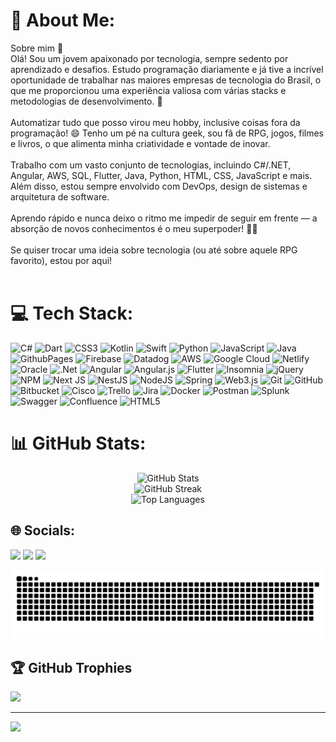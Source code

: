 # 💫 About Me:
Sobre mim 👋<br>Olá! Sou um jovem apaixonado por tecnologia, sempre sedento por aprendizado e desafios. Estudo programação diariamente e já tive a incrível oportunidade de trabalhar nas maiores empresas de tecnologia do Brasil, o que me proporcionou uma experiência valiosa com várias stacks e metodologias de desenvolvimento. 🚀<br><br>Automatizar tudo que posso virou meu hobby, inclusive coisas fora da programação! 😄 Tenho um pé na cultura geek, sou fã de RPG, jogos, filmes e livros, o que alimenta minha criatividade e vontade de inovar.<br><br>Trabalho com um vasto conjunto de tecnologias, incluindo C#/.NET, Angular, AWS, SQL, Flutter, Java, Python, HTML, CSS, JavaScript e mais. Além disso, estou sempre envolvido com DevOps, design de sistemas e arquitetura de software.<br><br>Aprendo rápido e nunca deixo o ritmo me impedir de seguir em frente — a absorção de novos conhecimentos é o meu superpoder! 🧠💡<br><br>Se quiser trocar uma ideia sobre tecnologia (ou até sobre aquele RPG favorito), estou por aqui!<br><br>

# 💻 Tech Stack:
![C#](https://img.shields.io/badge/c%23-%23239120.svg?style=flat&logo=csharp&logoColor=white) ![Dart](https://img.shields.io/badge/dart-%230175C2.svg?style=flat&logo=dart&logoColor=white) ![CSS3](https://img.shields.io/badge/css3-%231572B6.svg?style=flat&logo=css3&logoColor=white) ![Kotlin](https://img.shields.io/badge/kotlin-%237F52FF.svg?style=flat&logo=kotlin&logoColor=white) ![Swift](https://img.shields.io/badge/swift-F54A2A?style=flat&logo=swift&logoColor=white) ![Python](https://img.shields.io/badge/python-3670A0?style=flat&logo=python&logoColor=ffdd54) ![JavaScript](https://img.shields.io/badge/javascript-%23323330.svg?style=flat&logo=javascript&logoColor=%23F7DF1E) ![Java](https://img.shields.io/badge/java-%23ED8B00.svg?style=flat&logo=openjdk&logoColor=white) ![GithubPages](https://img.shields.io/badge/github%20pages-121013?style=flat&logo=github&logoColor=white) ![Firebase](https://img.shields.io/badge/firebase-%23039BE5.svg?style=flat&logo=firebase) ![Datadog](https://img.shields.io/badge/datadog-%23632CA6.svg?style=flat&logo=datadog&logoColor=white) ![AWS](https://img.shields.io/badge/AWS-%23FF9900.svg?style=flat&logo=amazon-aws&logoColor=white) ![Google Cloud](https://img.shields.io/badge/GoogleCloud-%234285F4.svg?style=flat&logo=google-cloud&logoColor=white) ![Netlify](https://img.shields.io/badge/netlify-%23000000.svg?style=flat&logo=netlify&logoColor=#00C7B7) ![Oracle](https://img.shields.io/badge/Oracle-F80000?style=flat&logo=oracle&logoColor=white) ![.Net](https://img.shields.io/badge/.NET-5C2D91?style=flat&logo=.net&logoColor=white) ![Angular](https://img.shields.io/badge/angular-%23DD0031.svg?style=flat&logo=angular&logoColor=white) ![Angular.js](https://img.shields.io/badge/angular.js-%23E23237.svg?style=flat&logo=angularjs&logoColor=white) ![Flutter](https://img.shields.io/badge/Flutter-%2302569B.svg?style=flat&logo=Flutter&logoColor=white) ![Insomnia](https://img.shields.io/badge/Insomnia-black?style=flat&logo=insomnia&logoColor=5849BE) ![jQuery](https://img.shields.io/badge/jquery-%230769AD.svg?style=flat&logo=jquery&logoColor=white) ![NPM](https://img.shields.io/badge/NPM-%23CB3837.svg?style=flat&logo=npm&logoColor=white) ![Next JS](https://img.shields.io/badge/Next-black?style=flat&logo=next.js&logoColor=white) ![NestJS](https://img.shields.io/badge/nestjs-%23E0234E.svg?style=flat&logo=nestjs&logoColor=white) ![NodeJS](https://img.shields.io/badge/node.js-6DA55F?style=flat&logo=node.js&logoColor=white) ![Spring](https://img.shields.io/badge/spring-%236DB33F.svg?style=flat&logo=spring&logoColor=white) ![Web3.js](https://img.shields.io/badge/web3.js-F16822?style=flat&logo=web3.js&logoColor=white) ![Git](https://img.shields.io/badge/git-%23F05033.svg?style=flat&logo=git&logoColor=white) ![GitHub](https://img.shields.io/badge/github-%23121011.svg?style=flat&logo=github&logoColor=white) ![Bitbucket](https://img.shields.io/badge/bitbucket-%230047B3.svg?style=flat&logo=bitbucket&logoColor=white) ![Cisco](https://img.shields.io/badge/cisco-%23049fd9.svg?style=flat&logo=cisco&logoColor=black) ![Trello](https://img.shields.io/badge/Trello-%23026AA7.svg?style=flat&logo=Trello&logoColor=white) ![Jira](https://img.shields.io/badge/jira-%230A0FFF.svg?style=flat&logo=jira&logoColor=white) ![Docker](https://img.shields.io/badge/docker-%230db7ed.svg?style=flat&logo=docker&logoColor=white) ![Postman](https://img.shields.io/badge/Postman-FF6C37?style=flat&logo=postman&logoColor=white) ![Splunk](https://img.shields.io/badge/splunk-%23000000.svg?style=flat&logo=splunk&logoColor=white) ![Swagger](https://img.shields.io/badge/-Swagger-%23Clojure?style=flat&logo=swagger&logoColor=white) ![Confluence](https://img.shields.io/badge/confluence-%23172BF4.svg?style=flat&logo=confluence&logoColor=white) ![HTML5](https://img.shields.io/badge/html5-%23E34F26.svg?style=flat&logo=html5&logoColor=white)
# 📊 GitHub Stats:
<div style="display: flex; flex-direction: column; justify-content: space-bethen; align-items: center;">

  <!-- GitHub Stats Card -->
  <img src="https://github-readme-stats.vercel.app/api?username=lteruyaq&theme=dark&hide_border=false&include_all_commits=true&count_private=true" alt="GitHub Stats"/>
  <!-- GitHub Streak Stats Card -->
  <img src="https://github-readme-streak-stats.herokuapp.com/?user=lteruyaq&theme=dark&hide_border=false" alt="GitHub Streak"/>

</div>

<div style="display: flex; justify-content: center;">
  <img src="https://github-readme-stats.vercel.app/api/top-langs/?username=lteruyaq&theme=dark&hide_border=false&include_all_commits=true&count_private=true&layout=compact" alt="Top Languages"/>
</div>




## 🌐 Socials:
<div> 
 <a href="[https://discord.gg/vWdVzhVuqn](https://discord.gg/https://discord.gg/WnCXbauur7)" target="_blank"><img src="https://img.shields.io/badge/Discord-7289DA?style=for-the-badge&logo=discord&logoColor=white" target="_blank"></a> 
  <a href = "mailto:lteruya.queiroz@gmail.com"><img src="https://img.shields.io/badge/-Gmail-%23333?style=for-the-badge&logo=gmail&logoColor=white" target="_blank"></a>
  <a href="https://www.linkedin.com/in/leandro-teruya-de-queiroz-014514181" target="_blank"><img src="https://img.shields.io/badge/-LinkedIn-%230077B5?style=for-the-badge&logo=linkedin&logoColor=white" target="_blank"></a> 
 
  ![Snake animation](https://github.com/LTeruyaQ/LTeruyaQ/blob/output/github-contribution-grid-snake.svg)
 
</div>

## 🏆 GitHub Trophies
![](https://github-profile-trophy.vercel.app/?username=lteruyaq&theme=radical&no-frame=false&no-bg=false&margin-w=4)

---
[![](https://visitcount.itsvg.in/api?id=lteruyaq&icon=0&color=2)](https://visitcount.itsvg.in)
